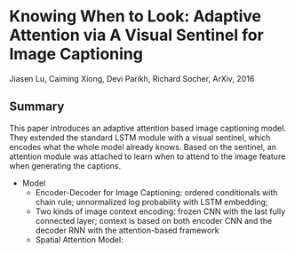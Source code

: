 # Knowing When to Look: Adaptive Attention via A Visual Sentinel for Image Captioning

Jiasen Lu, Caiming Xiong, Devi Parikh, Richard Socher, ArXiv, 2016

## Summary

This paper introduces an adaptive attention based image captioning model. They extended the standard LSTM module with a visual sentinel, which encodes what the whole model already knows. Based on the sentinel, an attention module was attached to learn when to attend to the image feature when generating the captions.

- Model
  - Encoder-Decoder for Image Captioning: ordered conditionals with chain rule; unnormalized log probability with LSTM embedding; 
  - Two kinds of image context encoding: frozen CNN with the last fully connected layer; context is based on both encoder CNN and the decoder RNN with the attention-based framework
  - Spatial Attention Model: 
